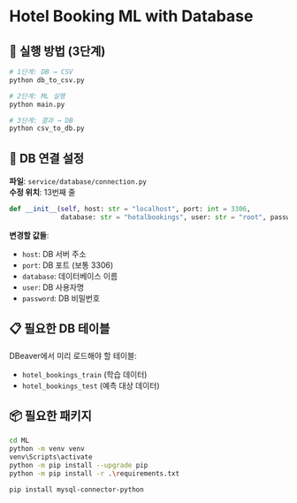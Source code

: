 # Hotel Booking ML with Database

## 🚀 실행 방법 (3단계)

```bash
# 1단계: DB → CSV
python db_to_csv.py

# 2단계: ML 실행
python main.py

# 3단계: 결과 → DB
python csv_to_db.py
```


## 🔧 DB 연결 설정

**파일**: `service/database/connection.py`  
**수정 위치**: 13번째 줄

```python
def __init__(self, host: str = "localhost", port: int = 3306, 
             database: str = "hotalbookings", user: str = "root", password: str = "root1234"):
```

**변경할 값들**:
- `host`: DB 서버 주소
- `port`: DB 포트 (보통 3306)
- `database`: 데이터베이스 이름
- `user`: DB 사용자명
- `password`: DB 비밀번호

## 📋 필요한 DB 테이블

DBeaver에서 미리 로드해야 할 테이블:
- `hotel_bookings_train` (학습 데이터)
- `hotel_bookings_test` (예측 대상 데이터)



## 📦 필요한 패키지

```bash
cd ML
python -m venv venv
venv\Scripts\activate
python -m pip install --upgrade pip
python -m pip install -r .\requirements.txt

pip install mysql-connector-python
```

